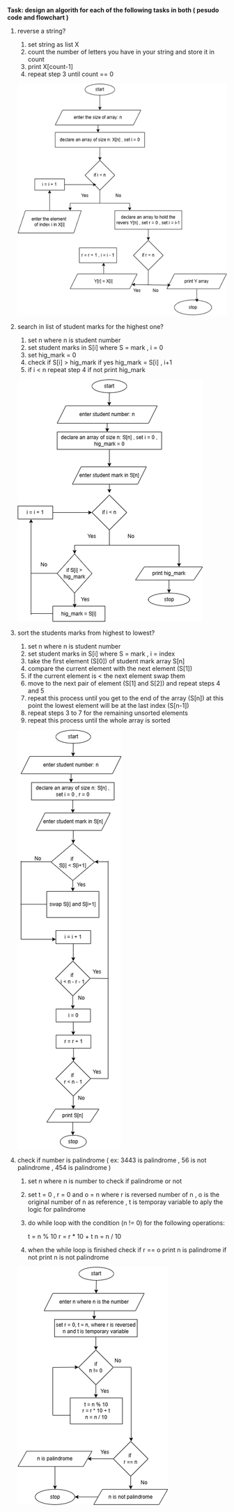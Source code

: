 **Task: design an algorith for each of the following tasks in both ( pesudo code and flowchart )**


1. reverse a string?

   1. set string as list X
   2. count the number of letters you have in your string and store it in count
   3. print X[count-1]
   4. repeat step 3 until count == 0 


   ![revers_PsudoCpde2](../image/revers_PsudoCpde2.png)

2. search in list of student marks for the highest one?

    1. set n where n is student number
    2. set student marks in S[i] where S = mark , i = 0
    3. set hig_mark = 0
    4. check if S[i] > hig_mark if yes hig_mark = S[i] , i+1
    5. if i < n repeat step 4 if not print hig_mark

    
    ![hig_mark_PsudoCpde2](../image/hig_mark_PsudoCpde2.png)


3. sort the students marks from highest to lowest?

    1. set n where n is student number
    2. set student marks in S[i] where S = mark , i = index
    3. take the first element (S[0]) of student mark array S[n]
    4. compare the current element with the next element (S[1])
    5. if the current element is < the next element swap them 
    6. move to the next pair of element (S[1] and S[2]) and repeat steps 4 and 5
    7. repeat this process until you get to the end of the array (S[n]) at this point the lowest element will be at the last index (S[n-1]) 
    8. repeat steps 3 to 7 for the remaining unsorted elements
    9. repeat this process until the whole array is sorted

    ![sorte_PsudoCpde2](../image/sorte_PsudoCpde2.png)

4. check if number is palindrome ( ex: 3443 is palindrome , 56 is not palindrome , 454 is palindrome )

     1. set n where n is number to check if palindrome or not
     2. set t = 0 , r = 0 and o = n where r is reversed number of n , o is the original number of n as reference , t is temporay variable to aply the logic for palindrome
     3. do while loop with the condition (n != 0) for the following operations:
         
         t = n % 10
         r = r * 10 + t
         n = n / 10 
    
      4. when the while loop is finished check if r == o print n is palindrome if not print n is not palindrome


    ![palindrome_PsudoCpde2](../image/palindrome_PsudoCpde2.png)

